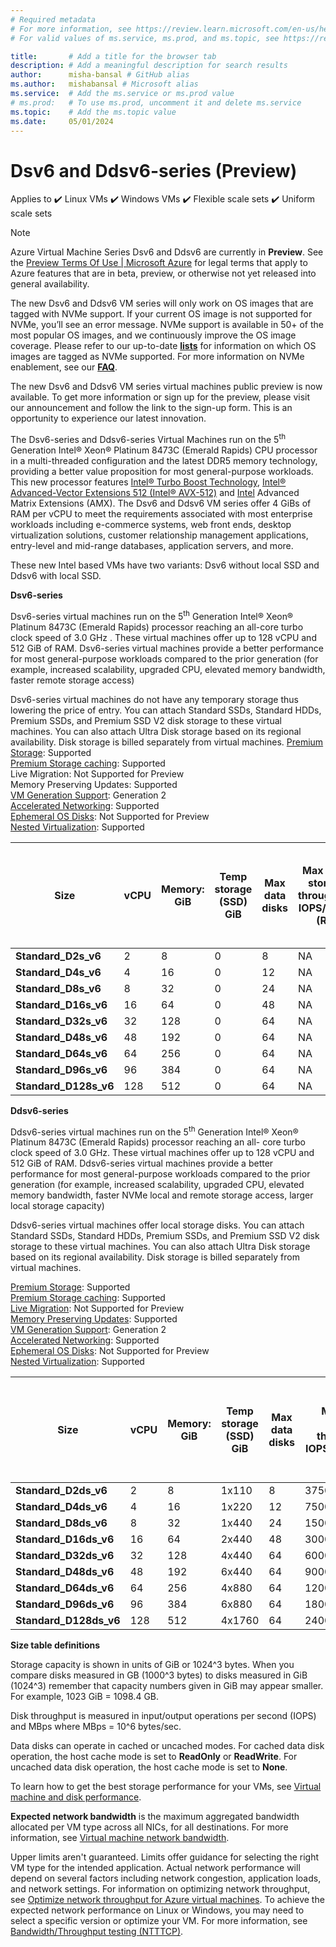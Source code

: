 ```yaml
---
# Required metadata
# For more information, see https://review.learn.microsoft.com/en-us/help/platform/learn-editor-add-metadata?branch=main
# For valid values of ms.service, ms.prod, and ms.topic, see https://review.learn.microsoft.com/en-us/help/platform/metadata-taxonomies?branch=main

title:       # Add a title for the browser tab
description: # Add a meaningful description for search results
author:      misha-bansal # GitHub alias
ms.author:   mishabansal # Microsoft alias
ms.service:  # Add the ms.service or ms.prod value
# ms.prod:   # To use ms.prod, uncomment it and delete ms.service
ms.topic:    # Add the ms.topic value
ms.date:     05/01/2024
---
```


# **Dsv6 and Ddsv6-series (Preview)**

Applies to ✔️ Linux VMs ✔️ Windows VMs ✔️ Flexible scale sets ✔️ Uniform scale sets 


>[!NOTE]
>Azure Virtual Machine Series Dsv6 and Ddsv6 are currently in **Preview**. See the [Preview Terms Of Use | Microsoft Azure](https://azure.microsoft.com/en-us/support/legal/preview-supplemental-terms/) for legal terms that apply to Azure features that are in beta, preview, or otherwise not yet released into general availability. 

The new Dsv6 and Ddsv6 VM series will only work on OS images that are tagged with NVMe support.  If your current OS image is not supported for NVMe, you’ll see an error message. NVMe support is available in 50+ of the most popular OS images, and we continuously improve the OS image coverage. Please refer to our up-to-date [**lists**](https://learn.microsoft.com/en-us/azure/virtual-machines/enable-nvme-interface) for information on which OS images are tagged as NVMe supported.  For more information on NVMe enablement, see our [**FAQ**](https://learn.microsoft.com/en-us/azure/virtual-machines/enable-nvme-faqs).

The new Dsv6 and Ddsv6 VM series virtual machines public preview is now available. To get more information or sign up for the preview, please visit our announcement and follow the link to the sign-up form. This is an opportunity to experience our latest innovation.

The Dsv6-series and Ddsv6-series Virtual Machines run on the 5<sup>th</sup> Generation Intel® Xeon® Platinum 8473C (Emerald Rapids) CPU processor in a  multi-threaded configuration  and the latest DDR5 memory technology, providing a better value proposition for most general-purpose workloads. This new processor features [Intel® Turbo Boost Technology](https://www.intel.com/content/www/us/en/architecture-and-technology/turbo-boost/turbo-boost-technology.html), [Intel® Advanced-Vector Extensions 512 (Intel® AVX-512)](https://www.intel.com/content/www/us/en/architecture-and-technology/avx-512-overview.html) and [Intel](https://software.intel.com/content/www/us/en/develop/topics/ai/deep-learning-boost.html) Advanced Matrix Extensions (AMX). The Dsv6 and Ddsv6 VM series offer 4 GiBs of RAM per vCPU to meet the requirements associated with most enterprise workloads including e-commerce systems, web front ends, desktop virtualization solutions, customer relationship management applications, entry-level and mid-range databases, application servers, and more. 

These new Intel based VMs have two variants: Dsv6 without local SSD and Ddsv6 with local SSD.

**Dsv6-series** 

Dsv6-series virtual machines run on the 5<sup>th</sup> Generation Intel® Xeon® Platinum 8473C (Emerald Rapids) processor reaching an all-core turbo clock speed of 3.0 GHz . These virtual machines offer up to 128 vCPU and 512 GiB of RAM. Dsv6-series virtual machines provide a better performance for most general-purpose workloads compared to the prior generation (for example, increased scalability, upgraded CPU, elevated memory bandwidth, faster remote storage access)

Dsv6-series virtual machines do not have any temporary storage thus lowering the price of entry.  You can attach Standard SSDs, Standard HDDs, Premium SSDs, and Premium SSD V2 disk storage to these virtual machines. You can also attach Ultra Disk storage based on its regional availability. Disk storage is billed separately from virtual machines. [Premium Storage](https://learn.microsoft.com/en-us/azure/virtual-machines/premium-storage-performance): Supported <br>[Premium Storage caching](https://learn.microsoft.com/en-us/azure/virtual-machines/premium-storage-performance): Supported <br>Live Migration: Not Supported for Preview <br>Memory Preserving Updates: Supported <br>[VM Generation Support](https://learn.microsoft.com/en-us/azure/virtual-machines/generation-2): Generation 2 <br>[Accelerated Networking](https://learn.microsoft.com/en-us/azure/virtual-network/create-vm-accelerated-networking-cli): Supported <br>[Ephemeral OS Disks](https://learn.microsoft.com/en-us/azure/virtual-machines/ephemeral-os-disks): Not Supported for Preview<br>[Nested Virtualization](https://learn.microsoft.com/en-us/virtualization/hyper-v-on-windows/user-guide/nested-virtualization): Supported 

| **Size** | **vCPU** | **Memory: GiB** | **Temp storage (SSD) GiB** | **Max data disks** | **Max temp storage throughput: IOPS/MBPS (RR)** | **Max temp storage throughput:  IOPS/MBPS (RW)** | **Max** **uncached Premium SSD and Standard SSD/HDD disk throughput: IOPS/MBps** | **Max burst** **uncached Premium SSD and Standard SSD/HDD disk throughput: IOPS/MBps** | **Max** **uncached Ultra Disk and Premium SSD V2 disk throughput: IOPS/MBps** | **Max burst** **uncached Ultra Disk and Premium SSD V2 disk throughput: IOPS/MBps** | **Max NICs** | **Network bandwidth** |
|---|---|---|---|---|---|---|---|---|---|---|---|---|
| **Standard_D2s_v6** | 2 | 8 | 0 | 8 | NA | NA | 3750/106 | 40000/1250 | 4167/124 | 44444/1463 | 2 | 12500 |
| **Standard_D4s_v6** | 4 | 16 | 0 | 12 | NA | NA | 6400/212 | 40000/1250 | 8333/248 | 52083/1463 | 2 | 12500 |
| **Standard_D8s_v6** | 8 | 32 | 0 | 24 | NA | NA | 12800/424 | 40000/1250 | 16667/496 | 52083/1463 | 4 | 12500 |
| **Standard_D16s_v6** | 16 | 64 | 0 | 48 | NA | NA | 25600/848 | 40000/1250 | 33333/992 | 52083/1463 | 8 | 12500 |
| **Standard_D32s_v6** | 32 | 128 | 0 | 64 | NA | NA | 51200/1696 | 80000/1696 | 66667/1984 | 104167/1984 | 8 | 16000 |
| **Standard_D48s_v6** | 48 | 192 | 0 | 64 | NA | NA | 76800/2544 | 80000/2544 | 100000/2976 | 104167/2976 | 8 | 24000 |
| **Standard_D64s_v6** | 64 | 256 | 0 | 64 | NA | NA | 102400/3392 | 102400/3392 | 133333/3969 | 133333/3969 | 8 | 30000 |
| **Standard_D96s_v6** | 96 | 384 | 0 | 64 | NA | NA | 153600/5088 | 153600/5088 | 200000/5953 | 200000/5953 | 8 | 41000 |
| **Standard_D128s_v6** | 128 | 512 | 0 | 64 | NA | NA | 204800/6782 | 204800/6782 | 266667/7935 | 266667/7935 | 8 | 54000 |

**Ddsv6-series**

Ddsv6-series virtual machines run on the 5<sup>th</sup> Generation Intel® Xeon® Platinum 8473C (Emerald Rapids) processor reaching an all- core turbo clock speed of 3.0 GHz. These virtual machines offer up to 128 vCPU and 512 GiB of RAM. Ddsv6-series virtual machines provide a better performance for most general-purpose workloads compared to the prior generation (for example, increased scalability, upgraded CPU, elevated memory bandwidth, faster NVMe local and remote storage access, larger local storage capacity)

Ddsv6-series virtual machines offer local storage disks. You can attach Standard SSDs, Standard HDDs, Premium SSDs, and Premium SSD V2 disk storage to these virtual machines. You can also attach Ultra Disk storage based on its regional availability. Disk storage is billed separately from virtual machines.

[Premium Storage](https://learn.microsoft.com/en-us/azure/virtual-machines/premium-storage-performance): Supported <br>[Premium Storage caching](https://learn.microsoft.com/en-us/azure/virtual-machines/premium-storage-performance): Supported <br>[Live Migration](https://learn.microsoft.com/en-us/azure/virtual-machines/maintenance-and-updates): Not Supported for Preview <br>[Memory Preserving Updates](https://learn.microsoft.com/en-us/azure/virtual-machines/maintenance-and-updates): Supported <br>[VM Generation Support](https://learn.microsoft.com/en-us/azure/virtual-machines/generation-2): Generation 2<br>[Accelerated Networking](https://learn.microsoft.com/en-us/azure/virtual-network/create-vm-accelerated-networking-cli): Supported <br>[Ephemeral OS Disks](https://learn.microsoft.com/en-us/azure/virtual-machines/ephemeral-os-disks): Not Supported for Preview <br>[Nested Virtualization](https://learn.microsoft.com/en-us/virtualization/hyper-v-on-windows/user-guide/nested-virtualization): Supported 

| **Size** | **vCPU** | **Memory: GiB** | **Temp storage (SSD) GiB** | **Max data disks** | **Max temp storage throughput: IOPS/MBPS (RR)** | **Max temp storage throughput:  IOPS/MBPS (RW)** | **Max** **uncached Premium SSD and Standard SSD/HDD disk throughput: IOPS/MBps** | **Max burst** **uncached Premium SSD and Standard SSD/HDD disk throughput: IOPS/MBps** | **Max** **uncached Ultra Disk and Premium SSD V2 disk throughput: IOPS/MBps** | **Max burst** **uncached Ultra Disk and Premium SSD V2 disk throughput: IOPS/MBps** | **Max NICs** | **Network bandwidth** |
|---|---|---|---|---|---|---|---|---|---|---|---|---|
| **Standard_D2ds_v6** | 2 | 8 | 1x110 | 8 | 37500/180 | 15000/90 | 3750/106 | 40000/1250 | 4167/124 | 44444/1463 | 2 | 12500 |
| **Standard_D4ds_v6** | 4 | 16 | 1x220 | 12 | 75000/360 | 30000/180 | 6400/212 | 40000/1250 | 8333/248 | 52083/1463 | 2 | 12500 |
| **Standard_D8ds_v6** | 8 | 32 | 1x440 | 24 | 150000/720 | 60000/360 | 12800/424 | 40000/1250 | 16667/496 | 52083/1463 | 4 | 12500 |
| **Standard_D16ds_v6** | 16 | 64 | 2x440 | 48 | 300000/1440 | 120000/720 | 25600/848 | 40000/1250 | 33333/992 | 52083/1463 | 8 | 12500 |
| **Standard_D32ds_v6** | 32 | 128 | 4x440 | 64 | 600000/2880 | 240000/1440 | 51200/1696 | 80000/1696 | 66667/1984 | 104167/1984 | 8 | 16000 |
| **Standard_D48ds_v6** | 48 | 192 | 6x440 | 64 | 900000/4320 | 360000/2160 | 76800/2544 | 80000/2544 | 100000/2976 | 104167/2976 | 8 | 24000 |
| **Standard_D64ds_v6** | 64 | 256 | 4x880 | 64 | 1200000/5760 | 480000/2880 | 102400/3392 | 102400/3392 | 133333/3969 | 133333/3969 | 8 | 30000 |
| **Standard_D96ds_v6** | 96 | 384 | 6x880 | 64 | 1800000/8640 | 720000/4320 | 153600/5088 | 153600/5088 | 200000/5953 | 200000/5953 | 8 | 41000 |
| **Standard_D128ds_v6** | 128 | 512 | 4x1760 | 64 | 2400000/11520 | 960000/5760 | 204800/6782 | 204800/6782 | 266667/7935 | 266667/7935 | 8 | 54000 |

**Size table definitions**

Storage capacity is shown in units of GiB or 1024^3 bytes. When you compare disks measured in GB (1000^3 bytes) to disks measured in GiB (1024^3) remember that capacity numbers given in GiB may appear smaller. For example, 1023 GiB = 1098.4 GB.

Disk throughput is measured in input/output operations per second (IOPS) and MBps where MBps = 10^6 bytes/sec.

Data disks can operate in cached or uncached modes. For cached data disk operation, the host cache mode is set to **ReadOnly** or **ReadWrite**. For uncached data disk operation, the host cache mode is set to **None**.

To learn how to get the best storage performance for your VMs, see [Virtual machine and disk performance](https://learn.microsoft.com/en-us/azure/virtual-machines/disks-performance).

**Expected network bandwidth** is the maximum aggregated bandwidth allocated per VM type across all NICs, for all destinations. For more information, see [Virtual machine network bandwidth](https://learn.microsoft.com/en-us/azure/virtual-network/virtual-machine-network-throughput).

Upper limits aren't guaranteed. Limits offer guidance for selecting the right VM type for the intended application. Actual network performance will depend on several factors including network congestion, application loads, and network settings. For information on optimizing network throughput, see [Optimize network throughput for Azure virtual machines](https://learn.microsoft.com/en-us/azure/virtual-network/virtual-network-optimize-network-bandwidth). To achieve the expected network performance on Linux or Windows, you may need to select a specific version or optimize your VM. For more information, see [Bandwidth/Throughput testing (NTTTCP)](https://learn.microsoft.com/en-us/azure/virtual-network/virtual-network-bandwidth-testing).

